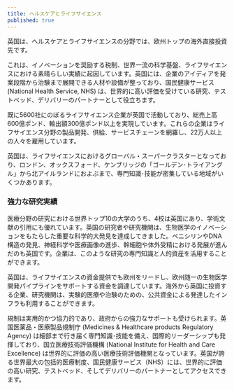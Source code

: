 ```yaml
---
title: ヘルスケアとライフサイエンス
published: true
---
```


英国は、ヘルスケアとライフサイエンスの分野では、欧州トップの海外直接投資先です。

これは、イノベーションを奨励する税制、世界一流の科学基盤、ライフサイエンスにおける素晴らしい実績に起因しています。英国には、企業のアイディアを発案段階から治験まで展開できる人材や設備が整っており、国民健康サービス(National Health Service, NHS) は、世界的に高い評価を受けている研究、テストベッド、デリバリーのパートナーとして役立ちます。

既に5600社にのぼるライフサイエンス企業が英国で活動しており、総売上高600億ポンド、輸出額300億ポンド以上を実現しています。これらの企業はライフサイエンス分野の製品開発、供給、サービスチェーンを網羅し、22万人以上の人々を雇用しています。

英国は、ライフサイエンスにおけるグローバル・スーパークラスターとなっており、ロンドン、オックスフォード、ケンブリッジの「ゴールデン･トライアングル」から北アイルランドにおよぶまで、専門知識･技能が密集している地域がいくつかあります。

### 強力な研究実績

医療分野の研究における世界トップ10の大学のうち、4校は英国にあり、学術文献の引用にも優れています。英国の研究者や研究機関は、生物医学のイノベーションをもたらした重要な科学的大発見を達成してきました。ペニシリンやDNA構造の発見、神経科学や医療画像の進歩、幹細胞や体外受精における発展が進んだのも英国です。企業は、このような研究の専門知識と人的資産を活用することができます。

英国は、ライフサイエンスの資金提供でも欧州をリードし、欧州随一の生物医学開発パイプラインをサポートする資金を調達しています。海外から英国に投資する企業、研究機関は、実験的医療や治験のための、公共資金による発達したインフラも利用することができます。

規制は実用的かつ協力的であり、政府からの強力なサポートも受けられます。英国医薬品・医療製品規制庁 (Medicines & Healthcare products Regulatory Agency) は細部まで行き届く専門知識･技能を備え、国際的リーダーシップも発揮しており、国立医療技術評価機構 (National Institute for Health and Care Excellence) は世界的に評価の高い医療技術評価機関となっています。英国が誇る世界最大の包括的医療制度、国民健康サービス（NHS）には、世界的に評価の高い研究、テストベッド、そしてデリバリーのパートナーとしてアクセスできます。
